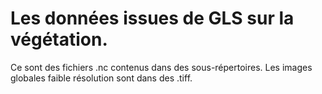# Les données issues de GLS sur la végétation.

Ce sont des fichiers .nc contenus dans des sous-répertoires.
Les images globales faible résolution sont dans des .tiff.